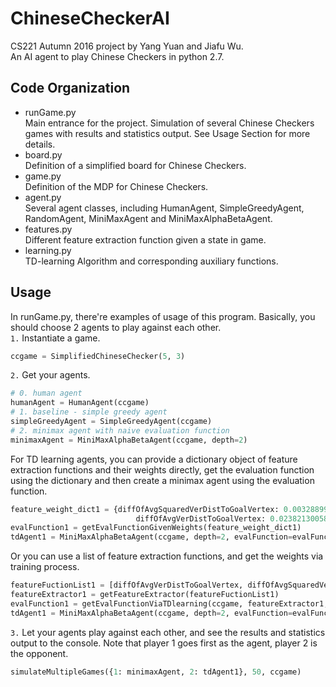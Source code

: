# ChineseCheckerAI
CS221 Autumn 2016 project by Yang Yuan and Jiafu Wu.<br>
An AI agent to play Chinese Checkers in python 2.7.

## Code Organization
* runGame.py<br>
  Main entrance for the project. Simulation of several Chinese Checkers games
   with results and statistics output. See Usage Section for more details.
* board.py<br>
  Definition of a simplified board for Chinese Checkers.
* game.py<br>
  Definition of the MDP for Chinese Checkers.
* agent.py<br>
  Several agent classes, including HumanAgent, SimpleGreedyAgent, RandomAgent,
  MiniMaxAgent and MiniMaxAlphaBetaAgent.
* features.py<br>
  Different feature extraction function given a state in game.
* learning.py<br>
  TD-learning Algorithm and corresponding auxiliary functions.

## Usage
In runGame.py, there're examples of usage of this program.
Basically, you should choose 2 agents to play against each other.<br>
`1.` Instantiate a game.
```python
ccgame = SimplifiedChineseChecker(5, 3)
```
`2.` Get your agents.
```python
# 0. human agent
humanAgent = HumanAgent(ccgame)
# 1. baseline - simple greedy agent
simpleGreedyAgent = SimpleGreedyAgent(ccgame)
# 2. minimax agent with naive evaluation function
minimaxAgent = MiniMaxAlphaBetaAgent(ccgame, depth=2)
```
For TD learning agents, you can provide a dictionary object of
feature extraction functions and their weights directly, get the evaluation function
using the dictionary and then create a minimax agent using the evaluation function.
```python
feature_weight_dict1 = {diffOfAvgSquaredVerDistToGoalVertex: 0.00328899184996,
                            diffOfAvgVerDistToGoalVertex: 0.0238213005841}
evalFunction1 = getEvalFunctionGivenWeights(feature_weight_dict1)
tdAgent1 = MiniMaxAlphaBetaAgent(ccgame, depth=2, evalFunction=evalFunction1)
```
Or you can use a list of feature extraction functions, and get the weights via training process.
```python
featureFuctionList1 = [diffOfAvgVerDistToGoalVertex, diffOfAvgSquaredVerDistToGoalVertex]
featureExtractor1 = getFeatureExtractor(featureFuctionList1)
evalFunction1 = getEvalFunctionViaTDlearning(ccgame, featureExtractor1, num_trials=1000)
tdAgent1 = MiniMaxAlphaBetaAgent(ccgame, depth=2, evalFunction=evalFunction1)
```
`3.` Let your agents play against each other, and see the results and statistics output to the console.
Note that player 1 goes first as the agent, player 2 is the opponent.
```python
simulateMultipleGames({1: minimaxAgent, 2: tdAgent1}, 50, ccgame)
```